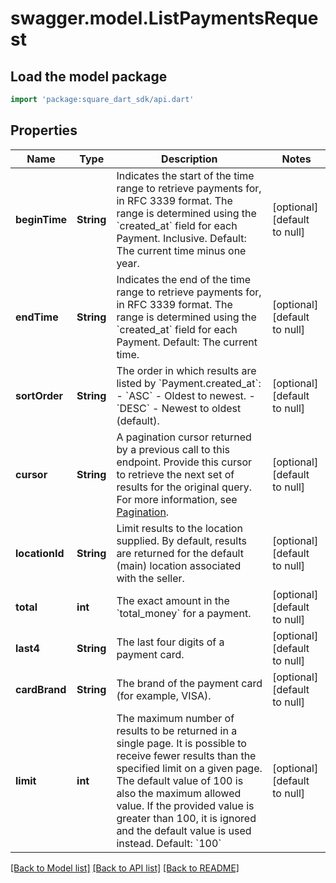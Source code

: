 # swagger.model.ListPaymentsRequest

## Load the model package
```dart
import 'package:square_dart_sdk/api.dart'
```

## Properties
Name | Type | Description | Notes
------------ | ------------- | ------------- | -------------
**beginTime** | **String** | Indicates the start of the time range to retrieve payments for, in RFC 3339 format.   The range is determined using the &#x60;created_at&#x60; field for each Payment. Inclusive. Default: The current time minus one year. | [optional] [default to null]
**endTime** | **String** | Indicates the end of the time range to retrieve payments for, in RFC 3339 format.  The  range is determined using the &#x60;created_at&#x60; field for each Payment.  Default: The current time. | [optional] [default to null]
**sortOrder** | **String** | The order in which results are listed by &#x60;Payment.created_at&#x60;: - &#x60;ASC&#x60; - Oldest to newest. - &#x60;DESC&#x60; - Newest to oldest (default). | [optional] [default to null]
**cursor** | **String** | A pagination cursor returned by a previous call to this endpoint. Provide this cursor to retrieve the next set of results for the original query.  For more information, see [Pagination](https://developer.squareup.com/docs/build-basics/common-api-patterns/pagination). | [optional] [default to null]
**locationId** | **String** | Limit results to the location supplied. By default, results are returned for the default (main) location associated with the seller. | [optional] [default to null]
**total** | **int** | The exact amount in the &#x60;total_money&#x60; for a payment. | [optional] [default to null]
**last4** | **String** | The last four digits of a payment card. | [optional] [default to null]
**cardBrand** | **String** | The brand of the payment card (for example, VISA). | [optional] [default to null]
**limit** | **int** | The maximum number of results to be returned in a single page. It is possible to receive fewer results than the specified limit on a given page.  The default value of 100 is also the maximum allowed value. If the provided value is  greater than 100, it is ignored and the default value is used instead.  Default: &#x60;100&#x60; | [optional] [default to null]

[[Back to Model list]](../README.md#documentation-for-models) [[Back to API list]](../README.md#documentation-for-api-endpoints) [[Back to README]](../README.md)

